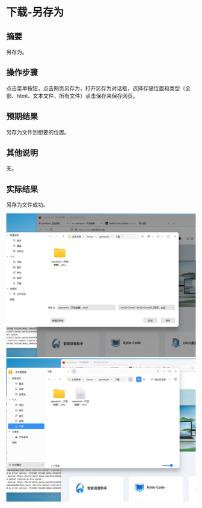 # 下载-另存为

## 摘要

另存为。

## 操作步骤

点击菜单按钮，点击网页另存为，打开另存为对话框，选择存储位置和类型（全部、html、文本文件、所有文件）点击保存来保存网页。

## 预期结果

另存为文件到想要的位置。

## 其他说明

无。

## 实际结果

另存为文件成功。

![alt text](image-103.png)
![alt text](image-104.png)